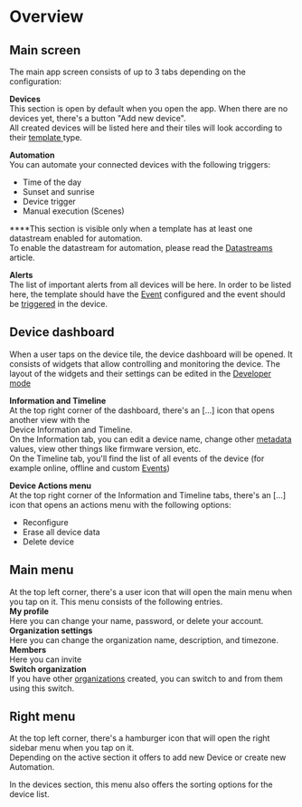 # Overview

## Main screen 

The main app screen consists of up to 3 tabs depending on the configuration:  


**Devices**  
This section is open by default when you open the app. When there are no devices yet, there's a button "Add new device".  
All created devices will be listed here and their tiles will look according to their [template ](../web-dashboard/for-developers/products/)type.

**Automation**  
You can automate your connected devices with the following triggers:  
  
- Time of the day  
- Sunset and sunrise  
- Device trigger  
- Manual execution \(Scenes\)  
  
****This section is visible only when a template has at least one datastream enabled for automation.   
To enable the datastream for automation, please read the [Datastreams](../web-dashboard/for-developers/products/datastreams/datastreams-common-settings/) article.

**Alerts**  
The list of important alerts from all devices will be here. In order to be listed here, the template should have the [Event](../web-dashboard/for-developers/products/events/) configured and the event should be [triggered](../web-dashboard/for-developers/products/events/how-to-trigger-events.md) in the device.

## Device dashboard

When a user taps on the device tile, the device dashboard will be opened. It consists of widgets that allow controlling and monitoring the device. The layout of the widgets and their settings can be edited in the [Developer mode](developer-mode.md)  
  
**Information and Timeline**  
At the top right corner of the dashboard, there's an \[...\] icon that opens another view with the   
Device Information and Timeline.  
On the Information tab, you can edit a device name, change other [metadata](../web-dashboard/for-developers/search/devices-1/device-view/metadata.md) values, view other things like firmware version, etc.  
On the Timeline tab, you'll find the list of all events of the device \(for example online, offline and custom [Events](../web-dashboard/for-developers/products/events/)\)  
  
**Device Actions menu**  
At the top right corner of the Information and Timeline tabs, there's an \[...\] icon that opens an actions menu with the following options:  
- Reconfigure  
- Erase all device data  
- Delete device

## Main menu

At the top left corner, there's a user icon that will open the main menu when you tap on it. This menu consists of the following entries.  
**My profile**  
Here you can change your name, password, or delete your account.  
**Organization settings**  
Here you can change the organization name, description, and timezone.  
**Members**  
Here you can invite   
**Switch organization**  
If you have other [organizations](../web-dashboard/for-developers/organizations.md) created, you can switch to and from them using this switch.

## **Right menu**

At the top left corner, there's a hamburger icon that will open the right sidebar menu when you tap on it.  
Depending on the active section it offers to add new Device or create new Automation.  


In the devices section, this menu also offers the sorting options for the device list.

  


